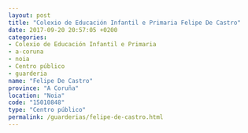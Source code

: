 ```yaml
---
layout: post
title: "Colexio de Educación Infantil e Primaria Felipe De Castro"
date: 2017-09-20 20:57:05 +0200
categories:
- Colexio de Educación Infantil e Primaria
- a-coruna
- noia
- Centro público
- guarderia
name: "Felipe De Castro"
province: "A Coruña"
location: "Noia"
code: "15010848"
type: "Centro público"
permalink: /guarderias/felipe-de-castro.html
---
```

